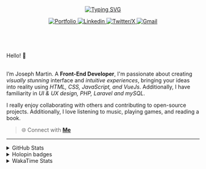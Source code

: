 
<header align="left">
  
[![Typing SVG](https://readme-typing-svg.demolab.com?font=Poppins&size=28&duration=3000&pause=500&color=F7F7F7&random=false&width=535&lines=Welcome+to+my+GitHub+Profile!+%F0%9F%91%8B;Front-End+VueJS+Developer+%F0%9F%92%BB%F0%9F%91%BB;Let's+Connect!+%F0%9F%98%83%F0%9F%9A%80)](https://git.io/typing-svg)

    
<section>
  <a href="">
    <img src="https://img.shields.io/badge/Portfolio-255E63?style=for-the-badge&logo=About.me&logoColor=white" alt="Portfolio">
  </a>
    <a href="https://www.linkedin.com/in/jfmartinz/" target="_blank">
    <img src="https://img.shields.io/badge/LinkedIn-0077B5?style=for-the-badge&logo=linkedin&logoColor=white" alt="Linkedin">
  </a>
  <a href="https://twitter.com/jfmartinz" target="_blank">
    <img src="https://img.shields.io/badge/X-000000?style=for-the-badge&logo=x&logoColor=white" alt="Twitter/X">
  </a>
  <a href="mailto:se.josephmartin@gmail.com">
    <img src="https://img.shields.io/badge/Gmail-D14836?style=for-the-badge&logo=gmail&logoColor=white" alt="Gmail" title="mailto:se.josephmartin@gmail.com">
  </a>
</section>
</header>  
<section align="left">
<br>
 Hello! 👋
 <br>
 <br>

I’m Joseph Martin.  A  **Front-End Developer**,  I'm passionate about creating _visually stunning_ interface and _intuitive experiences_, bringing your ideas into reality using _HTML, CSS, JavaScript, and VueJs_. Additionally, I have familiarity in _UI & UX design, PHP, Laravel and mySQL_.

I really enjoy collaborating with others and contributing to open-source projects. Additionally, I love listening to music, playing games, and reading a book.
<br>
> 🌐 Connect with  [**Me**](https://www.biodrop.io/jfmartinz) 
</section>

---

<!--<section align="center">


  <td>
  <a href="https://skillicons.dev" title="Visit https://skillicons.dev for more information">
    <img src="https://skillicons.dev/icons?i=html,css,javascript,tailwindcss,vuejs,nuxtjs,vuex,git,github,figma" />
  </a> 
  </td>
<br><br>
-->



 <details>
  <summary>
    GitHub Stats
     </summary>
<img src="https://github-readme-stats.vercel.app/api?username=jfmartinz&show_icons=true&theme=tokyonight&hide_border=true&include_all_commits=false&count_private=false" alt="GitHub Stats" title="Github Stats"/>  <img src="https://github-readme-streak-stats.herokuapp.com/?user=jfmartinz&theme=tokyonight&hide_border=true" alt="Github Streak" title="Github Streak"/> 


<div align="center">
<a  href="https://committers.top/philippines_public#jfmartinz" title="Visit https://committers.top/ to learn more about this">
          <img src="https://img.shields.io/static/v1?label=MOST ACTIVE GITHUB USER IN PH&labelColor=4d4f73&message=➦&color=38bdae&style=lat-Square&logo=github&logoColor=fffff"/>
</a>
  </div>
</details>
<!-- Visit https://committers.top/ to learn more about this -->

<details>
  <summary>
    Holopin badges
  </summary>
  
[![An image of @jfmartinz's Holopin badges, which is a link to view their full Holopin profile](https://holopin.me/jfmartinz)](https://holopin.io/@jfmartinz)

</details>

<details>
  <summary>
  WakaTime Stats
  </summary>

<!--START_SECTION:jfmartinz-->
![Code Time](http://img.shields.io/badge/Code%20Time-386%20hrs%2023%20mins-blue)

**I'm an Early 🐤** 

```text
🌞 Morning                277 commits         █████░░░░░░░░░░░░░░░░░░░░   20.86 % 
🌆 Daytime                470 commits         █████████░░░░░░░░░░░░░░░░   35.39 % 
🌃 Evening                488 commits         █████████░░░░░░░░░░░░░░░░   36.75 % 
🌙 Night                  93 commits          ██░░░░░░░░░░░░░░░░░░░░░░░   07.00 % 
```
📅 **I'm Most Productive on Thursday** 

```text
Monday                   203 commits         ████░░░░░░░░░░░░░░░░░░░░░   15.29 % 
Tuesday                  154 commits         ███░░░░░░░░░░░░░░░░░░░░░░   11.60 % 
Wednesday                199 commits         ████░░░░░░░░░░░░░░░░░░░░░   14.98 % 
Thursday                 219 commits         ████░░░░░░░░░░░░░░░░░░░░░   16.49 % 
Friday                   195 commits         ████░░░░░░░░░░░░░░░░░░░░░   14.68 % 
Saturday                 192 commits         ████░░░░░░░░░░░░░░░░░░░░░   14.46 % 
Sunday                   166 commits         ███░░░░░░░░░░░░░░░░░░░░░░   12.50 % 
```


📊 **This Week I Spent My Time On** 

```text
💬 Programming Languages: 
CSS                      6 hrs 17 mins       █████████░░░░░░░░░░░░░░░░   37.65 % 
HTML                     4 hrs 29 mins       ███████░░░░░░░░░░░░░░░░░░   26.89 % 
Vue.js                   3 hrs 29 mins       █████░░░░░░░░░░░░░░░░░░░░   20.93 % 
JavaScript               1 hr 50 mins        ███░░░░░░░░░░░░░░░░░░░░░░   11.04 % 
YAML                     22 mins             █░░░░░░░░░░░░░░░░░░░░░░░░   02.27 % 

💻 Operating System: 
Windows                  16 hrs 42 mins      █████████████████████████   100.00 % 
```


<!--END_SECTION:jfmartinz-->
</details>
</section>
